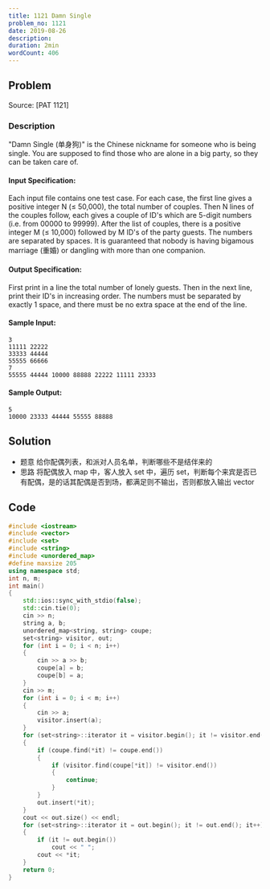 ```yaml
---
title: 1121 Damn Single
problem_no: 1121
date: 2019-08-26
description:
duration: 2min
wordCount: 406
---
```


<!--more-->

## Problem

Source: [PAT 1121]

### Description

"Damn Single (单身狗)" is the Chinese nickname for someone who is being single. You are supposed to find those who are alone in a big party, so they can be taken care of.

#### Input Specification:

Each input file contains one test case. For each case, the first line gives a positive integer N (≤ 50,000), the total number of couples. Then N lines of the couples follow, each gives a couple of ID's which are 5-digit numbers (i.e. from 00000 to 99999). After the list of couples, there is a positive integer M (≤ 10,000) followed by M ID's of the party guests. The numbers are separated by spaces. It is guaranteed that nobody is having bigamous marriage (重婚) or dangling with more than one companion.

#### Output Specification:

First print in a line the total number of lonely guests. Then in the next line, print their ID's in increasing order. The numbers must be separated by exactly 1 space, and there must be no extra space at the end of the line.

#### Sample Input:

```text
3
11111 22222
33333 44444
55555 66666
7
55555 44444 10000 88888 22222 11111 23333
```

#### Sample Output:

```text
5
10000 23333 44444 55555 88888
```

## Solution

- 题意 给你配偶列表，和派对人员名单，判断哪些不是结伴来的
- 思路 将配偶放入 map 中，客人放入 set 中，遍历 set，判断每个来宾是否已有配偶，是的话其配偶是否到场，都满足则不输出，否则都放入输出 vector

## Code




```cpp
#include <iostream>
#include <vector>
#include <set>
#include <string>
#include <unordered_map>
#define maxsize 205
using namespace std;
int n, m;
int main()
{
    std::ios::sync_with_stdio(false);
    std::cin.tie(0);
    cin >> n;
    string a, b;
    unordered_map<string, string> coupe;
    set<string> visitor, out;
    for (int i = 0; i < n; i++)
    {
        cin >> a >> b;
        coupe[a] = b;
        coupe[b] = a;
    }
    cin >> m;
    for (int i = 0; i < m; i++)
    {
        cin >> a;
        visitor.insert(a);
    }
    for (set<string>::iterator it = visitor.begin(); it != visitor.end(); it++)
    {
        if (coupe.find(*it) != coupe.end())
        {
            if (visitor.find(coupe[*it]) != visitor.end())
            {
                continue;
            }
        }
        out.insert(*it);
    }
    cout << out.size() << endl;
    for (set<string>::iterator it = out.begin(); it != out.end(); it++)
    {
        if (it != out.begin())
            cout << " ";
        cout << *it;
    }
    return 0;
}
```
